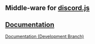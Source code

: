 <p align="center">
	<h2>Middle-ware for <a href="https://discord.js.org">discord.js</a></h2>
</p>

<h2><a href="docs/stable">Documentation</a></h2>
<a href="docs/dev">Documentation (Development Branch)</a>
